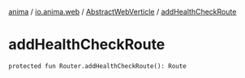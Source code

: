 [anima](../../index.md) / [io.anima.web](../index.md) / [AbstractWebVerticle](index.md) / [addHealthCheckRoute](./add-health-check-route.md)

# addHealthCheckRoute

`protected fun Router.addHealthCheckRoute(): Route`